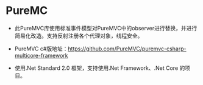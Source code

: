 # PureMC

- 此PureMVC库使用标准事件模型对PureMVC中的observer进行替换，并进行简易化改造。支持反射注册各个代理对象，线程安全。

- PureMVC c#版地址：https://github.com/PureMVC/puremvc-csharp-multicore-framework

- 使用.Net Standard 2.0 框架，支持使用.Net Framework、.Net Core 的项目。
